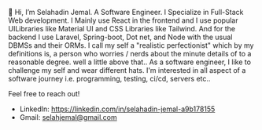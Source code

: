 👋 Hi, I’m Selahadin Jemal. A Software Engineer. I Specialize in Full-Stack Web development. I Mainly use React in the frontend and I use popular UILibraries like Material UI and CSS Libraries like Tailwind. And for the backend I use Laravel, Spring-boot, Dot net, and Node with the usual DBMSs and their ORMs. I call my self a "realistic perfectionist" which by my definitions is, a person who worries / nerds about the minute details of to a reasonable degree. well a little above that.. As a software engineer, I like to challenge my self and wear different hats. I'm interested in all aspect of a software journey i.e. programming, testing, ci/cd, servers etc..

Feel free to reach out!
- LinkedIn: https://linkedin.com/in/selahadin-jemal-a9b178155
- Gmail: selahjemal@gmail.com

<!---
selahjs/selahjs is a ✨ special ✨ repository because its `README.md` (this file) appears on your GitHub profile.
You can click the Preview link to take a look at your changes.
--->
